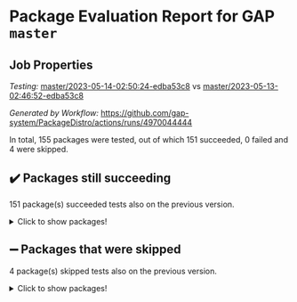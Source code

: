 # Package Evaluation Report for GAP `master`

## Job Properties

*Testing:* [master/2023-05-14-02:50:24-edba53c8](https://github.com/gap-system/PackageDistro/blob/data/reports/master/2023-05-14-02:50:24-edba53c8) vs [master/2023-05-13-02:46:52-edba53c8](https://github.com/gap-system/PackageDistro/blob/data/reports/master/2023-05-13-02:46:52-edba53c8)

*Generated by Workflow:* https://github.com/gap-system/PackageDistro/actions/runs/4970044444

In total, 155 packages were tested, out of which 151 succeeded, 0 failed and 4 were skipped.

## :heavy_check_mark: Packages still succeeding

151 package(s) succeeded tests also on the previous version.
<details><summary>Click to show packages!</summary>

- 4ti2interface 2023.02-04 [(success)](https://github.com/gap-system/PackageDistro/actions/runs/4970044444/jobs/8893767275)
- ace 5.6.2 [(success)](https://github.com/gap-system/PackageDistro/actions/runs/4970044444/jobs/8893767422)
- aclib 1.3.2 [(success)](https://github.com/gap-system/PackageDistro/actions/runs/4970044444/jobs/8893767517)
- agt 0.3.1 [(success)](https://github.com/gap-system/PackageDistro/actions/runs/4970044444/jobs/8893767594)
- alnuth 3.2.1 [(success)](https://github.com/gap-system/PackageDistro/actions/runs/4970044444/jobs/8893767670)
- anupq 3.3.0 [(success)](https://github.com/gap-system/PackageDistro/actions/runs/4970044444/jobs/8893767749)
- atlasrep 2.1.6 [(success)](https://github.com/gap-system/PackageDistro/actions/runs/4970044444/jobs/8893767810)
- autodoc 2022.10.20 [(success)](https://github.com/gap-system/PackageDistro/actions/runs/4970044444/jobs/8893767877)
- automata 1.15 [(success)](https://github.com/gap-system/PackageDistro/actions/runs/4970044444/jobs/8893767936)
- automgrp 1.3.2 [(success)](https://github.com/gap-system/PackageDistro/actions/runs/4970044444/jobs/8893768003)
- autpgrp 1.11 [(success)](https://github.com/gap-system/PackageDistro/actions/runs/4970044444/jobs/8893768067)
- cap 2023.05-04 [(success)](https://github.com/gap-system/PackageDistro/actions/runs/4970044444/jobs/8893768137)
- caratinterface 2.3.5 [(success)](https://github.com/gap-system/PackageDistro/actions/runs/4970044444/jobs/8893768193)
- cddinterface 2022.11.01 [(success)](https://github.com/gap-system/PackageDistro/actions/runs/4970044444/jobs/8893768247)
- circle 1.6.6 [(success)](https://github.com/gap-system/PackageDistro/actions/runs/4970044444/jobs/8893768292)
- classicpres 1.22 [(success)](https://github.com/gap-system/PackageDistro/actions/runs/4970044444/jobs/8893768344)
- cohomolo 1.6.11 [(success)](https://github.com/gap-system/PackageDistro/actions/runs/4970044444/jobs/8893768403)
- congruence 1.2.5 [(success)](https://github.com/gap-system/PackageDistro/actions/runs/4970044444/jobs/8893768475)
- corelg 1.56 [(success)](https://github.com/gap-system/PackageDistro/actions/runs/4970044444/jobs/8893768531)
- crime 1.6 [(success)](https://github.com/gap-system/PackageDistro/actions/runs/4970044444/jobs/8893768569)
- crisp 1.4.6 [(success)](https://github.com/gap-system/PackageDistro/actions/runs/4970044444/jobs/8893768599)
- crypting 0.10.4 [(success)](https://github.com/gap-system/PackageDistro/actions/runs/4970044444/jobs/8893768631)
- cryst 4.1.26 [(success)](https://github.com/gap-system/PackageDistro/actions/runs/4970044444/jobs/8893768671)
- crystcat 1.1.10 [(success)](https://github.com/gap-system/PackageDistro/actions/runs/4970044444/jobs/8893768713)
- ctbllib 1.3.5 [(success)](https://github.com/gap-system/PackageDistro/actions/runs/4970044444/jobs/8893768745)
- cubefree 1.19 [(success)](https://github.com/gap-system/PackageDistro/actions/runs/4970044444/jobs/8893768793)
- curlinterface 2.3.1 [(success)](https://github.com/gap-system/PackageDistro/actions/runs/4970044444/jobs/8893768830)
- cvec 2.8.1 [(success)](https://github.com/gap-system/PackageDistro/actions/runs/4970044444/jobs/8893768868)
- datastructures 0.3.0 [(success)](https://github.com/gap-system/PackageDistro/actions/runs/4970044444/jobs/8893768905)
- deepthought 1.0.6 [(success)](https://github.com/gap-system/PackageDistro/actions/runs/4970044444/jobs/8893768942)
- design 1.8 [(success)](https://github.com/gap-system/PackageDistro/actions/runs/4970044444/jobs/8893768975)
- difsets 2.3.1 [(success)](https://github.com/gap-system/PackageDistro/actions/runs/4970044444/jobs/8893769008)
- digraphs 1.6.2 [(success)](https://github.com/gap-system/PackageDistro/actions/runs/4970044444/jobs/8893769047)
- edim 1.3.7 [(success)](https://github.com/gap-system/PackageDistro/actions/runs/4970044444/jobs/8893769082)
- example 4.3.4 [(success)](https://github.com/gap-system/PackageDistro/actions/runs/4970044444/jobs/8893769108)
- examplesforhomalg 2023.02-04 [(success)](https://github.com/gap-system/PackageDistro/actions/runs/4970044444/jobs/8893769136)
- factint 1.6.3 [(success)](https://github.com/gap-system/PackageDistro/actions/runs/4970044444/jobs/8893769180)
- ferret 1.0.9 [(success)](https://github.com/gap-system/PackageDistro/actions/runs/4970044444/jobs/8893769220)
- fga 1.5.0 [(success)](https://github.com/gap-system/PackageDistro/actions/runs/4970044444/jobs/8893769266)
- fining 1.5.5 [(success)](https://github.com/gap-system/PackageDistro/actions/runs/4970044444/jobs/8893769301)
- float 1.0.3 [(success)](https://github.com/gap-system/PackageDistro/actions/runs/4970044444/jobs/8893769332)
- format 1.4.3 [(success)](https://github.com/gap-system/PackageDistro/actions/runs/4970044444/jobs/8893769359)
- forms 1.2.9 [(success)](https://github.com/gap-system/PackageDistro/actions/runs/4970044444/jobs/8893769392)
- fplsa 1.2.6 [(success)](https://github.com/gap-system/PackageDistro/actions/runs/4970044444/jobs/8893769422)
- fr 2.4.12 [(success)](https://github.com/gap-system/PackageDistro/actions/runs/4970044444/jobs/8893769461)
- francy 2.0.3 [(success)](https://github.com/gap-system/PackageDistro/actions/runs/4970044444/jobs/8893769492)
- fwtree 1.3 [(success)](https://github.com/gap-system/PackageDistro/actions/runs/4970044444/jobs/8893769534)
- gapdoc 1.6.6 [(success)](https://github.com/gap-system/PackageDistro/actions/runs/4970044444/jobs/8893769561)
- gauss 2023.02-04 [(success)](https://github.com/gap-system/PackageDistro/actions/runs/4970044444/jobs/8893769599)
- gaussforhomalg 2023.02-04 [(success)](https://github.com/gap-system/PackageDistro/actions/runs/4970044444/jobs/8893769643)
- gbnp 1.0.5 [(success)](https://github.com/gap-system/PackageDistro/actions/runs/4970044444/jobs/8893769691)
- generalizedmorphismsforcap 2023.03-01 [(success)](https://github.com/gap-system/PackageDistro/actions/runs/4970044444/jobs/8893769731)
- genss 1.6.8 [(success)](https://github.com/gap-system/PackageDistro/actions/runs/4970044444/jobs/8893769782)
- gradedmodules 2023.02-04 [(success)](https://github.com/gap-system/PackageDistro/actions/runs/4970044444/jobs/8893769829)
- gradedringforhomalg 2023.02-04 [(success)](https://github.com/gap-system/PackageDistro/actions/runs/4970044444/jobs/8893769885)
- grape 4.9.0 [(success)](https://github.com/gap-system/PackageDistro/actions/runs/4970044444/jobs/8893769969)
- groupoids 1.73 [(success)](https://github.com/gap-system/PackageDistro/actions/runs/4970044444/jobs/8893770038)
- grpconst 2.6.4 [(success)](https://github.com/gap-system/PackageDistro/actions/runs/4970044444/jobs/8893770118)
- guarana 0.96.3 [(success)](https://github.com/gap-system/PackageDistro/actions/runs/4970044444/jobs/8893770213)
- guava 3.18 [(success)](https://github.com/gap-system/PackageDistro/actions/runs/4970044444/jobs/8893770300)
- hap 1.55 [(success)](https://github.com/gap-system/PackageDistro/actions/runs/4970044444/jobs/8893770382)
- hapcryst 0.1.15 [(success)](https://github.com/gap-system/PackageDistro/actions/runs/4970044444/jobs/8893770459)
- hecke 1.5.3 [(success)](https://github.com/gap-system/PackageDistro/actions/runs/4970044444/jobs/8893770520)
- help 3.5 [(success)](https://github.com/gap-system/PackageDistro/actions/runs/4970044444/jobs/8893770599)
- homalg 2023.02-05 [(success)](https://github.com/gap-system/PackageDistro/actions/runs/4970044444/jobs/8893770674)
- homalgtocas 2023.02-04 [(success)](https://github.com/gap-system/PackageDistro/actions/runs/4970044444/jobs/8893770740)
- idrel 2.45 [(success)](https://github.com/gap-system/PackageDistro/actions/runs/4970044444/jobs/8893770803)
- images 1.3.1 [(success)](https://github.com/gap-system/PackageDistro/actions/runs/4970044444/jobs/8893770873)
- intpic 0.3.0 [(success)](https://github.com/gap-system/PackageDistro/actions/runs/4970044444/jobs/8893770934)
- io 4.8.1 [(success)](https://github.com/gap-system/PackageDistro/actions/runs/4970044444/jobs/8893770995)
- io_forhomalg 2023.02-04 [(success)](https://github.com/gap-system/PackageDistro/actions/runs/4970044444/jobs/8893771073)
- irredsol 1.4.4 [(success)](https://github.com/gap-system/PackageDistro/actions/runs/4970044444/jobs/8893771160)
- json 2.1.1 [(success)](https://github.com/gap-system/PackageDistro/actions/runs/4970044444/jobs/8893771241)
- jupyterkernel 1.5.0 [(success)](https://github.com/gap-system/PackageDistro/actions/runs/4970044444/jobs/8893771319)
- jupyterviz 1.5.6 [(success)](https://github.com/gap-system/PackageDistro/actions/runs/4970044444/jobs/8893771415)
- kan 1.35 [(success)](https://github.com/gap-system/PackageDistro/actions/runs/4970044444/jobs/8893771505)
- kbmag 1.5.11 [(success)](https://github.com/gap-system/PackageDistro/actions/runs/4970044444/jobs/8893771574)
- laguna 3.9.6 [(success)](https://github.com/gap-system/PackageDistro/actions/runs/4970044444/jobs/8893771654)
- liealgdb 2.2.1 [(success)](https://github.com/gap-system/PackageDistro/actions/runs/4970044444/jobs/8893771739)
- liepring 2.8 [(success)](https://github.com/gap-system/PackageDistro/actions/runs/4970044444/jobs/8893771843)
- liering 2.4.2 [(success)](https://github.com/gap-system/PackageDistro/actions/runs/4970044444/jobs/8893771915)
- linearalgebraforcap 2023.05-02 [(success)](https://github.com/gap-system/PackageDistro/actions/runs/4970044444/jobs/8893772001)
- localizeringforhomalg 2023.02-04 [(success)](https://github.com/gap-system/PackageDistro/actions/runs/4970044444/jobs/8893772083)
- loops 3.4.3 [(success)](https://github.com/gap-system/PackageDistro/actions/runs/4970044444/jobs/8893772152)
- lpres 1.0.3 [(success)](https://github.com/gap-system/PackageDistro/actions/runs/4970044444/jobs/8893772238)
- majoranaalgebras 1.5.1 [(success)](https://github.com/gap-system/PackageDistro/actions/runs/4970044444/jobs/8893772317)
- mapclass 1.4.6 [(success)](https://github.com/gap-system/PackageDistro/actions/runs/4970044444/jobs/8893772413)
- matgrp 0.70 [(success)](https://github.com/gap-system/PackageDistro/actions/runs/4970044444/jobs/8893772509)
- matricesforhomalg 2023.02-04 [(success)](https://github.com/gap-system/PackageDistro/actions/runs/4970044444/jobs/8893772583)
- modisom 2.5.4 [(success)](https://github.com/gap-system/PackageDistro/actions/runs/4970044444/jobs/8893772664)
- modulepresentationsforcap 2023.05-01 [(success)](https://github.com/gap-system/PackageDistro/actions/runs/4970044444/jobs/8893772735)
- modules 2023.02-04 [(success)](https://github.com/gap-system/PackageDistro/actions/runs/4970044444/jobs/8893772816)
- monoidalcategories 2023.04-01 [(success)](https://github.com/gap-system/PackageDistro/actions/runs/4970044444/jobs/8893772899)
- nconvex 2022.09-01 [(success)](https://github.com/gap-system/PackageDistro/actions/runs/4970044444/jobs/8893772972)
- nilmat 1.4.2 [(success)](https://github.com/gap-system/PackageDistro/actions/runs/4970044444/jobs/8893773056)
- nock 1.5 [(success)](https://github.com/gap-system/PackageDistro/actions/runs/4970044444/jobs/8893773152)
- normalizinterface 1.3.5 [(success)](https://github.com/gap-system/PackageDistro/actions/runs/4970044444/jobs/8893773247)
- nq 2.5.10 [(success)](https://github.com/gap-system/PackageDistro/actions/runs/4970044444/jobs/8893773353)
- numericalsgps 1.3.1 [(success)](https://github.com/gap-system/PackageDistro/actions/runs/4970044444/jobs/8893773427)
- openmath 11.5.3 [(success)](https://github.com/gap-system/PackageDistro/actions/runs/4970044444/jobs/8893773512)
- orb 4.9.0 [(success)](https://github.com/gap-system/PackageDistro/actions/runs/4970044444/jobs/8893773597)
- packagemanager 1.4.1 [(success)](https://github.com/gap-system/PackageDistro/actions/runs/4970044444/jobs/8893773656)
- patternclass 2.4.3 [(success)](https://github.com/gap-system/PackageDistro/actions/runs/4970044444/jobs/8893773719)
- permut 2.0.4 [(success)](https://github.com/gap-system/PackageDistro/actions/runs/4970044444/jobs/8893773792)
- polenta 1.3.10 [(success)](https://github.com/gap-system/PackageDistro/actions/runs/4970044444/jobs/8893773852)
- polymaking 0.8.6 [(success)](https://github.com/gap-system/PackageDistro/actions/runs/4970044444/jobs/8893773948)
- primgrp 3.4.4 [(success)](https://github.com/gap-system/PackageDistro/actions/runs/4970044444/jobs/8893774005)
- profiling 2.5.2 [(success)](https://github.com/gap-system/PackageDistro/actions/runs/4970044444/jobs/8893774082)
- qpa 1.34 [(success)](https://github.com/gap-system/PackageDistro/actions/runs/4970044444/jobs/8893774145)
- quagroup 1.8.3 [(success)](https://github.com/gap-system/PackageDistro/actions/runs/4970044444/jobs/8893774215)
- radiroot 2.9 [(success)](https://github.com/gap-system/PackageDistro/actions/runs/4970044444/jobs/8893774278)
- rcwa 4.7.1 [(success)](https://github.com/gap-system/PackageDistro/actions/runs/4970044444/jobs/8893774320)
- rds 1.8 [(success)](https://github.com/gap-system/PackageDistro/actions/runs/4970044444/jobs/8893774375)
- recog 1.4.2 [(success)](https://github.com/gap-system/PackageDistro/actions/runs/4970044444/jobs/8893774425)
- repndecomp 1.3.0 [(success)](https://github.com/gap-system/PackageDistro/actions/runs/4970044444/jobs/8893774486)
- repsn 3.1.1 [(success)](https://github.com/gap-system/PackageDistro/actions/runs/4970044444/jobs/8893774547)
- resclasses 4.7.3 [(success)](https://github.com/gap-system/PackageDistro/actions/runs/4970044444/jobs/8893774592)
- ringsforhomalg 2023.02-05 [(success)](https://github.com/gap-system/PackageDistro/actions/runs/4970044444/jobs/8893774653)
- sco 2023.02-04 [(success)](https://github.com/gap-system/PackageDistro/actions/runs/4970044444/jobs/8893774713)
- scscp 2.4.1 [(success)](https://github.com/gap-system/PackageDistro/actions/runs/4970044444/jobs/8893774759)
- semigroups 5.2.1 [(success)](https://github.com/gap-system/PackageDistro/actions/runs/4970044444/jobs/8893774808)
- sglppow 2.3 [(success)](https://github.com/gap-system/PackageDistro/actions/runs/4970044444/jobs/8893774858)
- sgpviz 0.999.5 [(success)](https://github.com/gap-system/PackageDistro/actions/runs/4970044444/jobs/8893774895)
- simpcomp 2.1.14 [(success)](https://github.com/gap-system/PackageDistro/actions/runs/4970044444/jobs/8893774943)
- singular 2023.02.09 [(success)](https://github.com/gap-system/PackageDistro/actions/runs/4970044444/jobs/8893774974)
- sl2reps 1.1 [(success)](https://github.com/gap-system/PackageDistro/actions/runs/4970044444/jobs/8893775020)
- sla 1.5.3 [(success)](https://github.com/gap-system/PackageDistro/actions/runs/4970044444/jobs/8893775055)
- smallgrp 1.5.2 [(success)](https://github.com/gap-system/PackageDistro/actions/runs/4970044444/jobs/8893775091)
- smallsemi 0.6.13 [(success)](https://github.com/gap-system/PackageDistro/actions/runs/4970044444/jobs/8893775129)
- sonata 2.9.6 [(success)](https://github.com/gap-system/PackageDistro/actions/runs/4970044444/jobs/8893775156)
- sophus 1.27 [(success)](https://github.com/gap-system/PackageDistro/actions/runs/4970044444/jobs/8893775183)
- spinsym 1.5.2 [(success)](https://github.com/gap-system/PackageDistro/actions/runs/4970044444/jobs/8893775217)
- standardff 0.9.4 [(success)](https://github.com/gap-system/PackageDistro/actions/runs/4970044444/jobs/8893775253)
- symbcompcc 1.3.2 [(success)](https://github.com/gap-system/PackageDistro/actions/runs/4970044444/jobs/8893775280)
- thelma 1.3 [(success)](https://github.com/gap-system/PackageDistro/actions/runs/4970044444/jobs/8893775306)
- tomlib 1.2.9 [(success)](https://github.com/gap-system/PackageDistro/actions/runs/4970044444/jobs/8893775334)
- toolsforhomalg 2023.03-01 [(success)](https://github.com/gap-system/PackageDistro/actions/runs/4970044444/jobs/8893775356)
- toric 1.9.5 [(success)](https://github.com/gap-system/PackageDistro/actions/runs/4970044444/jobs/8893775392)
- toricvarieties 2022.07.13 [(success)](https://github.com/gap-system/PackageDistro/actions/runs/4970044444/jobs/8893775422)
- transgrp 3.6.4 [(success)](https://github.com/gap-system/PackageDistro/actions/runs/4970044444/jobs/8893775454)
- ugaly 4.0.3 [(success)](https://github.com/gap-system/PackageDistro/actions/runs/4970044444/jobs/8893775497)
- unipot 1.5 [(success)](https://github.com/gap-system/PackageDistro/actions/runs/4970044444/jobs/8893775539)
- unitlib 4.2.0 [(success)](https://github.com/gap-system/PackageDistro/actions/runs/4970044444/jobs/8893775578)
- utils 0.82 [(success)](https://github.com/gap-system/PackageDistro/actions/runs/4970044444/jobs/8893775617)
- uuid 0.7 [(success)](https://github.com/gap-system/PackageDistro/actions/runs/4970044444/jobs/8893775660)
- walrus 0.9991 [(success)](https://github.com/gap-system/PackageDistro/actions/runs/4970044444/jobs/8893775695)
- wedderga 4.10.3 [(success)](https://github.com/gap-system/PackageDistro/actions/runs/4970044444/jobs/8893775727)
- xmod 2.91 [(success)](https://github.com/gap-system/PackageDistro/actions/runs/4970044444/jobs/8893775755)
- xmodalg 1.23 [(success)](https://github.com/gap-system/PackageDistro/actions/runs/4970044444/jobs/8893775786)
- yangbaxter 0.10.3 [(success)](https://github.com/gap-system/PackageDistro/actions/runs/4970044444/jobs/8893775818)
- zeromqinterface 0.14 [(success)](https://github.com/gap-system/PackageDistro/actions/runs/4970044444/jobs/8893775847)
</details>

## :heavy_minus_sign: Packages that were skipped

4 package(s) skipped tests also on the previous version.
<details><summary>Click to show packages!</summary>

- browse 1.8.21 [(skipped)](https://github.com/gap-system/PackageDistro/actions/runs/4970044444/jobs/8893653976)
- itc 1.5.1 [(skipped)](https://github.com/gap-system/PackageDistro/actions/runs/4970044444/jobs/8893653976)
- polycyclic 2.16 [(skipped)](https://github.com/gap-system/PackageDistro/actions/runs/4970044444/jobs/8893653976)
- xgap 4.31 [(skipped)](https://github.com/gap-system/PackageDistro/actions/runs/4970044444/jobs/8893653976)
</details>

